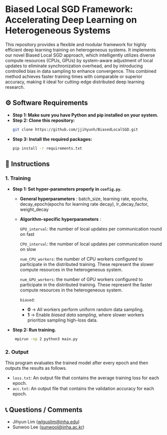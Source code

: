 # Biased Local SGD Framework: Accelerating Deep Learning on Heterogeneous Systems
This repository provides a flexible and modular framework for highly efficient deep learning training on heterogeneous systems. It implements our novel Biased Local SGD approach, which intelligently utilizes diverse compute resources (CPUs, GPUs) by system-aware adjustment of local updates to eliminate synchronization overhead, and by introducing controlled bias in data sampling to enhance convergence. This combined method achieves faster training times with comparable or superior accuracy, making it ideal for cutting-edge distributed deep learning research.

## ⚙️ Software Requirements 
* **Step 1: Make sure you have Python and pip installed on your system.**
* **Step 2: Clone this repository:**
   ```bash
   git clone https://github.com/jjihyunh/BiasedLocalSGD.git
* **Step 3:  Install the required packages:**
    ```bash
   pip install -r requirements.txt

## 📝 Instructions
### 1. Training
* **Step 1: Set hyper-parameters properly in `config.py`.**

   *  **General hyperparameters** :  batch_size,   learning rate,   epochs,   decay_epoch(epochs for learning rate decay),  lr_decay_factor,   weight_decay
   *  **Algorithm-specific hyperparameters** : 
      
         `GPU_interval`: the number of local updates per communication round on fast

         `CPU_interval`: the number of local updates per communication round on slow
       
         `num_CPU_workers`: the number of CPU workers configured to participate in the distributed training. These represent the slower compute resources in the heterogeneous system.
       
         `num_GPU_workers`: the number of GPU workers configured to participate in the distributed training. These represent the faster compute resources in the heterogeneous system.
       
         `biased`:
      - **0** → All workers perform uniform random data sampling.
      - **1** → Enable *biased data sampling*, where slower workers prioritize sampling high-loss data.
    
* **Step 2: Run training.**
     ```bash
      mpirun -np 2 python3 main.py

### 2. Output
This program evaluates the trained model after every epoch and then outputs the results as follows.
 * `loss.txt`: An output file that contains the average training loss for each epoch.
 * `acc.txt`: An output file that contains the validation accuracy for each epoch.

## 📞 Questions / Comments
 * Jihyun Lim (wlguslim@inha.edu)
 * Sunwoo Lee (sunwool@inha.ac.kr)
